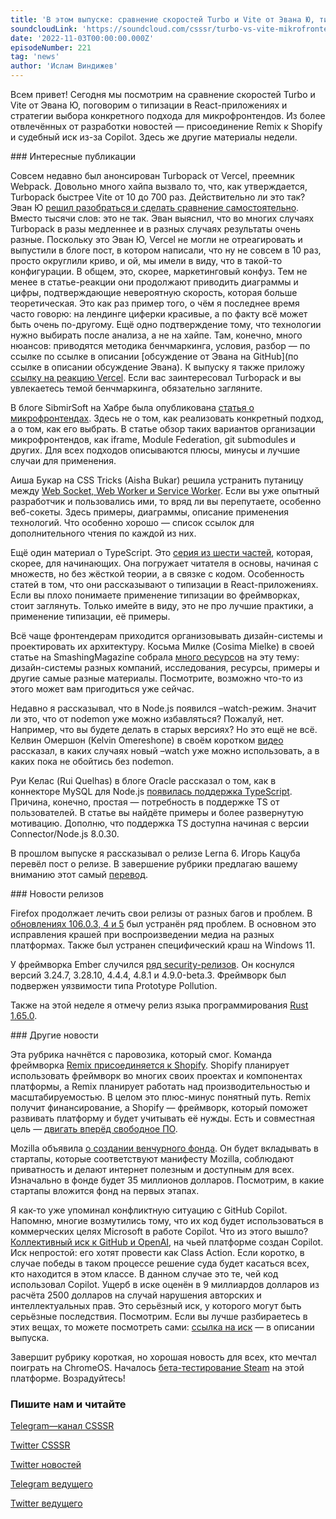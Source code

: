 ```yaml
---
title: 'В этом выпуске: сравнение скоростей Turbo и Vite от Эвана Ю, типизация в React-приложениях и стратегии выбора подхода для организации микрофронтендов. Также, присоединение Remix к Shopify и судебный иск из-за Copilot.'
soundcloudLink: 'https://soundcloud.com/csssr/turbo-vs-vite-mikrofrontendy-isk-iz-za-copilot'
date: '2022-11-03T00:00:00.000Z'
episodeNumber: 221
tag: 'news'
author: 'Ислам Виндижев'
---
```


Всем привет! Сегодня мы посмотрим на сравнение скоростей Turbo и Vite от Эвана Ю, поговорим о типизации в React-приложениях и стратегии выбора конкретного подхода для микрофронтендов. Из более отвлечённых от разработки новостей — присоединение Remix к Shopify и судебный иск из-за Copilot. Здесь же другие материалы недели.

<ParagraphWithImage imageName="laptopNews" >
  ### Интересные публикации

Совсем недавно был анонсирован Turbopack от Vercel, преемник Webpack. Довольно много хайпа вызвало то, что, как утверждается, Turbopack быстрее Vite от 10 до 700 раз. Действительно ли это так? Эван Ю [решил разобраться и сделать сравнение самостоятельно](https://github.com/yyx990803/vite-vs-next-turbo-hmr/discussions/8). Вместо тысячи слов: это не так. Эван выяснил, что во многих случаях Turbopack в разы медленнее и в разных случаях результаты очень разные. Поскольку это Эван Ю, Vercel не могли не отреагировать и выпустили в блоге пост, в котором написали, что ну не совсем в 10 раз, просто округлили криво, и ой, мы имели в виду, что в такой-то конфигурации. В общем, это, скорее, маркетинговый конфуз. Тем не менее в статье-реакции они продолжают приводить диаграммы и цифры, подтверждающие невероятную скорость, которая больше теоретическая. Это как раз пример того, о чём я последнее время часто говорю: на лендинге циферки красивые, а по факту всё может быть очень по-другому. Ещё одно подтверждение тому, что технологии нужно выбирать после анализа, а не на хайпе. Там, конечно, много нюансов: приводятся методика бенчмаркинга, условия, разбор — по ссылке по ссылке в описании [обсуждение от Эвана на GitHub](по ссылке в описании обсуждение Эвана). К выпуску я также приложу [ссылку на реакцию Vercel](https://turbo.build/blog/turbopack-benchmarks). Если вас заинтересовал Turbopack и вы увлекаетесь темой бенчмаркинга, обязательно загляните.
</ParagraphWithImage>

В блоге SibmirSoft на Хабре была опубликована [статья о микрофронтендах](https://habr.com/ru/company/simbirsoft/blog/698240/). Здесь не о том, как реализовать конкретный подход, а о том, как его выбрать. В статье обзор таких вариантов организации микрофронтендов, как iframe, Module Federation, git submodules и других. Для всех подходов описываются плюсы, минусы и лучшие случаи для применения.

Аиша Букар на CSS Tricks (Aisha Bukar) решила устранить путаницу между [Web Socket, Web Worker и Service Worker](https://css-tricks.com/the-difference-between-web-sockets-web-workers-and-service-workers/). Если вы уже опытный разработчик и пользовались ими, то вряд ли вы перепутаете, особенно веб-сокеты. Здесь примеры, диаграммы, описание применения технологий. Что особенно хорошо — список ссылок для дополнительного чтения по каждой из них.

Ещё один материал о TypeScript. Это [серия из шести частей](https://habr.com/ru/post/693558/), которая, скорее, для начинающих. Она погружает читателя в основы, начиная с множеств, но без жёсткой теории, а в связке с кодом. Особенность статей в том, что они рассказывают о типизации в React-приложениях. Если вы плохо понимаете применение типизации во фреймворках, стоит заглянуть. Только имейте в виду, это не про лучшие практики, а применение типизации, её примеры.

Всё чаще фронтендерам приходится организовывать дизайн-системы и проектировать их архитектуру. Косьма Милке (Cosima Mielke) в своей статье на SmashingMagazine собрала [много ресурсов](https://www.smashingmagazine.com/2022/11/design-systems-inspiration-resources-case-studies/) на эту тему: дизайн-системы разных компаний, исследования, ресурсы, примеры и другие самые разные материалы. Посмотрите, возможно что-то из этого может вам пригодиться уже сейчас.

Недавно я рассказывал, что в Node.js появился –watch-режим. Значит ли это, что от nodemon уже можно избавляться? Пожалуй, нет. Например, что вы будете делать в старых версиях? Но это ещё не всё. Келвин Омершон (Kelvin Omereshone) в своём коротком [видео](https://www.youtube.com/watch?v=vasf87dUUcI) рассказал, в каких случаях новый –watch уже можно использовать, а в каких пока не обойтись без nodemon.

Руи Келас (Rui Quelhas) в блоге Oracle рассказал о том, как в коннекторе MySQL для Node.js [появилась поддержка TypeScript](https://blogs.oracle.com/mysql/post/hello-typescript). Причина, конечно, простая — потребность в поддержке TS от пользователей. В статье вы найдёте примеры и более развернутую мотивацию. Дополню, что поддержка TS доступна начиная с версии Connector/Node.js 8.0.30.

В прошлом выпуске я рассказывал о релизе Lerna 6. Игорь Кацуба перевёл пост о релизе. В завершение рубрики предлагаю вашему вниманию этот самый [перевод](https://habr.com/ru/post/696770/).

<ParagraphWithImage imageName="manWithLaptop">
  ### Новости релизов

Firefox продолжает лечить свои релизы от разных багов и проблем. В [обновлениях 106.0.3, 4 и 5](https://www.mozilla.org/en-US/firefox/106.0.4/releasenotes/) был устранён ряд проблем. В основном это исправления крашей при воспроизведении медиа на разных платформах. Также был устранен специфический краш на Windows 11.
</ParagraphWithImage>

У фреймворка Ember случился [ряд security-релизов](https://blog.emberjs.com/ember-4-8-1-released/). Он коснулся версий 3.24.7, 3.28.10, 4.4.4, 4.8.1 и 4.9.0-beta.3. Фреймворк был подвержен уязвимости типа Prototype Pollution.

Также на этой неделе я отмечу релиз языка программирования [Rust 1.65.0](https://blog.rust-lang.org/2022/11/03/Rust-1.65.0.html).

<ParagraphWithImage imageName="laptopNews" >
  ### Другие новости

Эта рубрика начнётся с паровозика, который смог. Команда фреймворка [Remix присоединяется к Shopify](https://remix.run/blog/remixing-shopify). Shopify планирует использовать фреймворк во многих своих проектах и компонентах платформы, а Remix планирует работать над производительностью и масштабируемостью. В целом это плюс-минус понятный путь. Remix получит финансирование, а Shopify — фреймворк, который поможет развивать платформу и будет учитывать её нужды. Есть и совместная цель — [двигать вперёд свободное ПО](https://shopify.engineering/remix-joins-shopify).
</ParagraphWithImage>

Mozilla объявила [о создании венчурного фонда](https://blog.mozilla.org/en/mozilla/mozilla-ventures-investing-in-responsible-tech/). Он будет вкладывать в стартапы, которые соответствуют манифесту Mozilla, соблюдают приватность и делают интернет полезным и доступным для всех. Изначально в фонде будет 35 миллионов долларов. Посмотрим, в какие стартапы вложится фонд на первых этапах.

Я как-то уже упоминал конфликтную ситуацию с GitHub Copilot. Напомню, многие возмутились тому, что их код будет использоваться в коммерческих целях Microsoft в работе Copilot. Что из этого вышло? [Коллективный иск к GitHub и OpenAI](https://news.ycombinator.com/item?id=33457063), на чьей платформе создан Copilot. Иск непростой: его хотят провести как Class Action. Если коротко, в случае победы в таком процессе решение суда будет касаться всех, кто находится в этом классе. В данном случае это те, чей код использовал Copilot. Ущерб в иске оценён в 9 миллиардов долларов из расчёта 2500 долларов на случай нарушения авторских и интеллектуальных прав. Это серьёзный иск, у которого могут быть серьёзные последствия. Посмотрим. Если вы лучше разбираетесь в этих вещах, то можете посмотреть сами: [ссылка на иск]( https://githubcopilotlitigation.com/pdf/1-0-github_complaint.pdf) — в описании выпуска.

Завершит рубрику короткая, но хорошая новость для всех, кто мечтал поиграть на ChromeOS. Началось [бета-тестирование Steam](https://chromeos.dev/en/posts/steam-on-chromeos-beta) на этой платформе. Возрадуйтесь!

  ### Пишите нам и читайте
  [Telegram—канал CSSSR](https://t.me/csssr)

  [Twitter CSSSR](https://twitter.com/csssr_dev)

  [Twitter новостей](https://twitter.com/csssr_news)

  [Telegram ведущего](https://t.me/Vindizh)

  [Twitter ведущего](https://twitter.com/Vindizh)
